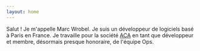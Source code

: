 ```yaml
---
layout: home
---
```


Salut ! Je m'appelle Marc Wrobel. Je suis un développeur de logiciels basé à Paris en France.
Je travaille pour la société [ACA](https://www.aca.fr/) en tant que développeur et membre, désormais
presque honoraire, de l'équipe Ops.

